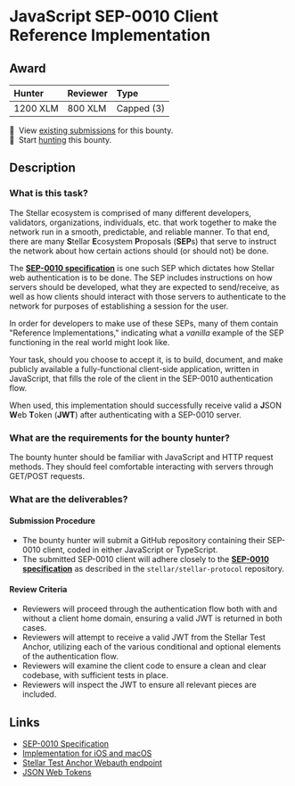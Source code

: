 # JavaScript SEP-0010 Client Reference Implementation

## Award

| Hunter | Reviewer | Type
| :- | :- | :-
| 1200 XLM | 800 XLM | Capped (3)

[//]: # (make sure to replace the file-name placeholders `BOUNTY_FILE_NAME_NO_EXTENSION` and `BOUNTY_FILE_NAME_WITH_EXTENSION` in the next two lines with the actual bounty filename)
📜&nbsp; View [existing submissions](https://github.com/tyvdh/stellar-quest-bounties/issues?q=is%3Aissue+label%3Asep10-javascript-client) for this bounty. \
🔵&nbsp; Start [hunting](https://github.com/tyvdh/stellar-quest-bounties/issues/new?assignees=&labels=&template=begin-the-hunt.yml&link=https://github.com/tyvdh/stellar-quest-bounties/blob/main/bounties/level-2/sep10-javascript-client.md) this bounty.

## Description

### What is this task?

The Stellar ecosystem is comprised of many different developers, validators,
organizations, individuals, etc. that work together to make the network run in a
smooth, predictable, and reliable manner. To that end, there are many
**S**tellar **E**cosystem **P**roposals (**SEP**s) that serve to instruct the
network about how certain actions should (or should not) be done.

The **[SEP-0010 specification](https://github.com/stellar/stellar-protocol/blob/master/ecosystem/sep-0010.md)**
is one such SEP which dictates how Stellar web authentication is to be done. The
SEP includes instructions on how servers should be developed, what they are
expected to send/receive, as well as how clients should interact with those
servers to authenticate to the network for purposes of establishing a session
for the user.

In order for developers to make use of these SEPs, many of them contain
"Reference Implementations," indicating what a *vanilla* example of the SEP
functioning in the real world might look like.

Your task, should you choose to accept it, is to build, document, and make
publicly available a fully-functional client-side application, written in
JavaScript, that fills the role of the client in the SEP-0010 authentication
flow.

When used, this implementation should successfully receive valid a **J**SON
**W**eb **T**oken (**JWT**) after authenticating with a SEP-0010 server.

### What are the requirements for the bounty hunter?

The bounty hunter should be familiar with JavaScript and HTTP request methods.
They should feel comfortable interacting with servers through GET/POST requests.

### What are the deliverables?

#### Submission Procedure

  - The bounty hunter will submit a GitHub repository containing their SEP-0010
    client, coded in either JavaScript or TypeScript.
  - The submitted SEP-0010 client will adhere closely to the
    **[SEP-0010 specification](https://github.com/stellar/stellar-protocol/blob/master/ecosystem/sep-0010.md)**
    as described in the `stellar/stellar-protocol` repository.

#### Review Criteria

  - Reviewers will proceed through the authentication flow both with and without
    a client home domain, ensuring a valid JWT is returned in both cases.
  - Reviewers will attempt to receive a valid JWT from the Stellar Test Anchor,
    utilizing each of the various conditional and optional elements of the
    authentication flow.
  - Reviewers will examine the client code to ensure a clean and clear codebase,
    with sufficient tests in place.
  - Reviewers will inspect the JWT to ensure all relevant pieces are included.

## Links

- [SEP-0010 Specification](https://github.com/stellar/stellar-protocol/blob/master/ecosystem/sep-0010.md)
- [Implementation for iOS and macOS](https://github.com/Soneso/stellar-ios-mac-sdk/blob/master/README.md#8-stellar-web-authentication)
- [Stellar Test Anchor Webauth endpoint](https://testanchor.stellar.org/auth)
- [JSON Web Tokens](https://jwt.io/)
